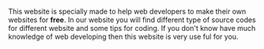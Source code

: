This website is specially made to help web developers to make their own websites for **free**. In our website you will find different type of source codes for different website and some tips for coding. If you don't know have much knowledge of web developing then this website is very use ful for you. 
